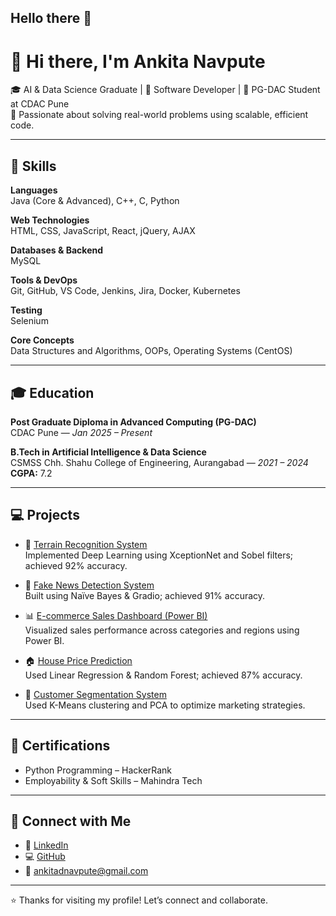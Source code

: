 ## Hello there 👋
# 👋 Hi there, I'm Ankita Navpute

🎓 AI & Data Science Graduate | 💼 Software Developer | 🚀 PG-DAC Student at CDAC Pune  
📍 Passionate about solving real-world problems using scalable, efficient code.

---

## 🧠 Skills

**Languages**  
Java (Core & Advanced), C++, C, Python

**Web Technologies**  
HTML, CSS, JavaScript, React, jQuery, AJAX

**Databases & Backend**  
MySQL

**Tools & DevOps**  
Git, GitHub, VS Code, Jenkins, Jira, Docker, Kubernetes

**Testing**  
Selenium

**Core Concepts**  
Data Structures and Algorithms, OOPs, Operating Systems (CentOS)

---

## 🎓 Education

**Post Graduate Diploma in Advanced Computing (PG-DAC)**  
CDAC Pune — *Jan 2025 – Present*

**B.Tech in Artificial Intelligence & Data Science**  
CSMSS Chh. Shahu College of Engineering, Aurangabad — *2021 – 2024*  
**CGPA:** 7.2

---

## 💻 Projects

- 🧠 [Terrain Recognition System](https://github.com/ankitanavpute/Terrain-Recognition-System)  
  Implemented Deep Learning using XceptionNet and Sobel filters; achieved 92% accuracy.

- 📰 [Fake News Detection System](https://github.com/ankitanavpute/Fake-News-Detection-System)  
  Built using Naïve Bayes & Gradio; achieved 91% accuracy.

- 📊 [E-commerce Sales Dashboard (Power BI)](https://github.com/ankitanavpute/ECOMMERCE-SALE-DASHBOARD-USING-POWERBI)  
  Visualized sales performance across categories and regions using Power BI.

- 🏠 [House Price Prediction](#)  
  Used Linear Regression & Random Forest; achieved 87% accuracy.

- 👥 [Customer Segmentation System](#)  
  Used K-Means clustering and PCA to optimize marketing strategies.

---

## 🏅 Certifications

- Python Programming – HackerRank  
- Employability & Soft Skills – Mahindra Tech

---

## 🔗 Connect with Me

- 💼 [LinkedIn](https://www.linkedin.com/in/ankita-navpute-287a95258/)  
- 💻 [GitHub](https://github.com/ankitanavpute)  
- 📧 ankitadnavpute@gmail.com  

---

⭐ Thanks for visiting my profile! Let’s connect and collaborate.

<!--
**ankitanavpute/ankitanavpute** is a ✨ _special_ ✨ repository because its `README.md` (this file) appears on your GitHub profile.

Here are some ideas to get you started:

- 🔭 I’m currently working on ...
- 🌱 I’m currently learning ...
- 👯 I’m looking to collaborate on ...
- 🤔 I’m looking for help with ...
- 💬 Ask me about ...
- 📫 How to reach me: ...
- 😄 Pronouns: ...
- ⚡ Fun fact: ...
-->
